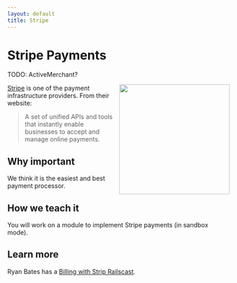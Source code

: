 ```yaml
---
layout: default
title: Stripe
---
```


Stripe Payments
===

TODO: ActiveMerchant?

<a href="http://stripe.com">
  <img src="https://stripe.com/img/about/logos/logos/black.png" width="250" align="right" />
</a>


[Stripe](http://stripe.com) is one of the payment infrastructure providers. From their website:

> A set of unified APIs and tools that instantly enable businesses to accept and manage online payments.

Why important
---

We think it is the easiest and best payment processor.


How we teach it
---

You will work on a module to implement Stripe payments (in sandbox mode).

Learn more
---

Ryan Bates has a [Billing with Strip Railscast](http://railscasts.com/episodes/288-billing-with-stripe?view=comments).